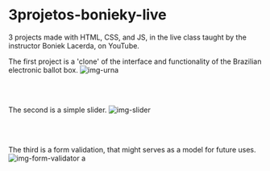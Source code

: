 # 3projetos-bonieky-live

3 projects made with HTML, CSS, and JS, in the live class taught by the instructor Boniek Lacerda, on YouTube. 
<br>

The first project is a 'clone' of the interface and functionality of the Brazilian electronic ballot box.
![img-urna](https://user-images.githubusercontent.com/76854209/137599965-135c3900-6d69-4884-b61c-ce46fea79734.png)

</br>
</br>

The second is a simple slider.
![img-slider](https://user-images.githubusercontent.com/76854209/137600005-ba64a3f6-7089-46ef-a12e-6d96bb8a52c6.png)

</br>
</br>

The third is a form validation, that might serves as a model for future uses.
![img-form-validator](https://user-images.githubusercontent.com/76854209/137600009-5b28c394-79ee-4e34-bdbd-c440dd072588.png)
a
